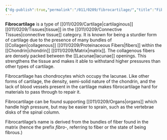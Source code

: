 ```yaml
---
{"dg-publish":true,"permalink":"/011/0209/fibrocartilage/","title":"Fibrocartilage","tags":["BIOL422"],"created":"2024-10-03T23:21:37.000-07:00","updated":"2025-01-22T00:37:24.387-08:00"}
---
```


**Fibrocartilage** is a type of [[011/0209/Cartilage\|cartilaginous]] [[011/0209/Tissues\|tissue]] in the [[011/0209/Connective Tissues\|connective tissue]] category. It is known for being a sturdier form of cartilage due to the presence of many bundles of [[Collagen\|collagenous]] [[011/0209/Proteinaceous Fibers\|fibers]] within the [[Chondrin\|chondrin]] [[011/0209/Matrix\|matrix]]. The collagenous fibers are densely packed between the [[Lacunae\|lacunae]] openings. This strengthens the tissue and makes it able to withstand higher pressures than other types of cartilage.

Fibrocartilage has chondrocytes which occupy the lacunae. Like other forms of cartilage, the density, semi-solid nature of the chondrin, and the lack of blood vessels present in the cartilage makes fibrocartilage hard for materials to pass through to repair it.

Fibrocartilage can be found supporting [[011/0209/Organs\|organs]] which handle high pressure, but may be easier to sprain, such as the vertebrae disks of the spinal column.

Fibrocartilage’s name is derived from the bundles of fiber found in the matrix (hence the prefix *fibro-*, referring to fiber or the state of being fibrous.)